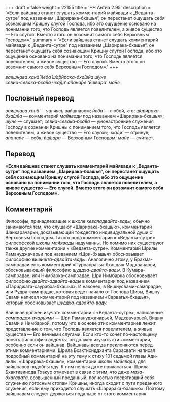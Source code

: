 +++
draft = false
weight = 22155
title = 'ЧЧ Антйа 2.95'
description = '«Если вайшнав станет слушать комментарий майявади к „Веданта-сутре“ под названием „Шарирака-бхашья“, он перестанет ощущать себя сознающим Кришну слугой Господа, ибо это ощущение основано на понимании того, что Господь является повелителем, а живое существо — Его слугой. Вместо этого он возомнит самого себя Верховным Господом».'
summary = '«Если вайшнав станет слушать комментарий майявади к „Веданта-сутре“ под названием „Шарирака-бхашья“, он перестанет ощущать себя сознающим Кришну слугой Господа, ибо это ощущение основано на понимании того, что Господь является повелителем, а живое существо — Его слугой. Вместо этого он возомнит самого себя Верховным Господом».'
+++

_ваишн̣ава хан̃а̄ йеба̄ ш́а̄рӣрака-бха̄шйа ш́уне  
севйа-севака-бха̄ва чха̄д̣и’ а̄пана̄ре ‘ӣш́вара’ ма̄не_

## Пословный перевод

_ваишн̣ава_ _хан̃а̄_ — являясь вайшнавом; _йеба̄_ — любой, кто; _ш́а̄рӣрака_\-_бха̄шйа_ — комментарий _майявади_ под названием «Шарирака-бхашья»; _ш́уне_ — слушает; _севйа_\-_севака_\-_бха̄ва_ — умонастроение служения Господу в сознании Кришны с пониманием того, что Господь является повелителем, а живое существо — Его слугой; _чха̄д̣и’_ — отринув; _а̄пана̄ре_ — себя; _ӣш́вара_ — Верховным Господом; _ма̄не_ — считает.

## Перевод

**«Если вайшнав станет слушать комментарий майявади к „Веданта-сутре“ под названием „Шарирака-бхашья“, он перестанет ощущать себя сознающим Кришну слугой Господа, ибо это ощущение основано на понимании того, что Господь является повелителем, а живое существо — Его слугой. Вместо этого он возомнит самого себя Верховным Господом».**

## Комментарий

Философы, принадлежащие к школе _кеваладвайта-вады,_ обычно занимаются тем, что слушают «Шарирака-бхашью», комментарий Шанкарачарьи, доказывающий тождество индивидуальной души с Верховным Господом. Такого рода комментарии к «Веданта-сутре» философской школы _майявады_ надуманны. Но помимо них существуют также другие комментарии к «Веданта-сутре». Комментарий Шрилы Рамануджачарьи под названием «Шри-бхашья» обосновывает философию _вишишта-адвайта-вады_. Аналогично этому, у Брахма-сампрадаи есть комментарий «Пурнапрагья-бхашья» Мадхвачарьи, обосновывающий философию _шуддха-двайта-вады._ В Кумара-сампрадае, или Нимбарка-сампрадае, Шри Нимбарка обосновывает философию _двайта-адвайта-вады_ в комментарии под названием «Париджата-саурабха-бхашья». И наконец, в Вишнусвами-сампрадае, или Рудра-сампрадае, которая ведет начало от Господа Шивы, Вишну Свами написал комментарий под названием «Сарвагья-бхашья», который обосновывает _шуддха-адвайта-ваду._

Вайшнав должен изучать комментарии к «Веданта-сутре», написанные _сампрадая-ачарьями_ — Шри Рамануджачарьей, Мадхвачарьей, Вишну Свами и Нимбаркой, потому что в основе этих комментариев лежит представление о том, что Господь является повелителем, а живые существа — Его вечными слугами. Если кто-то хочет по-настоящему понять философию _веданты,_ он должен изучать эти комментарии, особенно если он вайшнав. Вайшнавы всегда преклоняются перед этими комментариями. Шрила Бхактисиддханта Сарасвати написал подробный комментарий на эту тему к стиху 101 седьмой главы Ади-лилы. «Шарирака-бхашья», комментарии школы _майявади,_ для вайшнавов подобны яду. К ним нельзя даже прикасаться. Шрила Бхактивинода Тхакур отмечает в связи с этим, что даже _маха-бхагавата,_ возвышенный преданный, полностью посвятивший себя служению лотосным стопам Кришны, иногда сходит с пути преданного служения, если ему приходится слушать «Шарирака-бхашью». Поэтому вайшнавам следует держаться подальше от этого комментария.
